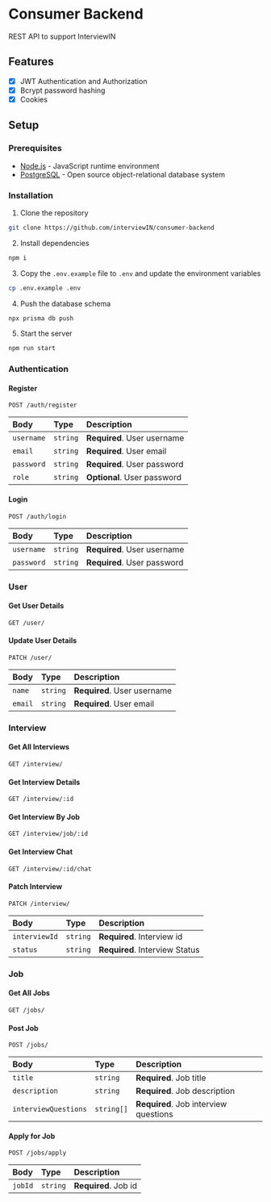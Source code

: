 # Consumer Backend

REST API to support InterviewIN

## Features

- [x] JWT Authentication and Authorization
- [x] Bcrypt password hashing
- [x] Cookies

## Setup

### Prerequisites

- [Node.js](https://nodejs.org/en/) - JavaScript runtime environment
- [PostgreSQL](https://www.postgresql.org/) - Open source object-relational database system

### Installation

1. Clone the repository

```bash
git clone https://github.com/interviewIN/consumer-backend
```

2. Install dependencies

```bash
npm i
```

3. Copy the `.env.example` file to `.env` and update the environment variables

```bash
cp .env.example .env
```

4. Push the database schema

```bash
npx prisma db push
```

5. Start the server

```bash
npm run start
```

### Authentication

#### Register

```http
POST /auth/register
```

| Body       | Type     | Description                 |
| :--------- | :------- | :-------------------------- |
| `username` | `string` | **Required**. User username |
| `email`    | `string` | **Required**. User email    |
| `password` | `string` | **Required**. User password |
| `role`     | `string` | **Optional**. User password |

#### Login

```http
POST /auth/login
```

| Body       | Type     | Description                 |
| :--------- | :------- | :-------------------------- |
| `username` | `string` | **Required**. User username |
| `password` | `string` | **Required**. User password |

### User

#### Get User Details

```http
GET /user/
```

#### Update User Details

```http
PATCH /user/
```

| Body       | Type     | Description                 |
| :--------- | :------- | :-------------------------- |
| `name`     | `string` | **Required**. User username |
| `email`    | `string` | **Required**. User email    |

### Interview

#### Get All Interviews

```http
GET /interview/
```

#### Get Interview Details

```http
GET /interview/:id
```

#### Get Interview By Job

```http
GET /interview/job/:id
```

#### Get Interview Chat

```http
GET /interview/:id/chat
```

#### Patch Interview

```http
PATCH /interview/
```

| Body          | Type     | Description                    |
| :---------    | :------- | :------------------------------|
| `interviewId` | `string` | **Required**. Interview id     |
| `status`      | `string` | **Required**. Interview Status |

### Job

#### Get All Jobs

```http
GET /jobs/
```

#### Post Job

```http
POST /jobs/
```

| Body                 | Type       | Description                             |
| :------------------- | :--------- | :-------------------------------------- |
| `title`              | `string`   | **Required**. Job title                 |
| `description`        | `string`   | **Required**. Job description           |
| `interviewQuestions` | `string[]` | **Required**. Job interview questions   |

####  Apply for Job

```http
POST /jobs/apply
```

| Body       | Type     | Description                 |
| :--------- | :------- | :-------------------------- |
| `jobId`    | `string` | **Required**. Job id        |
